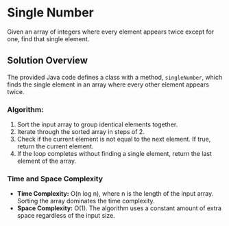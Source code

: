 # Single Number

Given an array of integers where every element appears twice except for one, find that single element.

## Solution Overview

The provided Java code defines a class with a method, `singleNumber`, which finds the single element in an array where every other element appears twice.

### Algorithm:

1. Sort the input array to group identical elements together.
2. Iterate through the sorted array in steps of 2.
3. Check if the current element is not equal to the next element. If true, return the current element.
4. If the loop completes without finding a single element, return the last element of the array.

### Time and Space Complexity

- **Time Complexity:** O(n log n), where n is the length of the input array. Sorting the array dominates the time complexity.
- **Space Complexity:** O(1). The algorithm uses a constant amount of extra space regardless of the input size.
